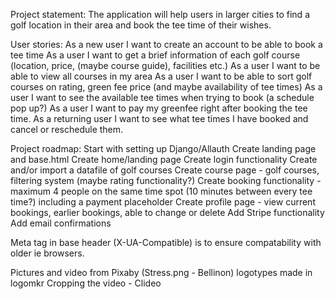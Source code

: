 Project statement:
The application will help users in larger cities to find a golf location in their area and book the tee time of their wishes. 

User stories:
As a new user I want to create an account to be able to book a tee time 
As a user I want to get a brief information of each golf course (location, price, (maybe course guide), facilities etc.)
As a user I want to be able to view all courses in my area
As a user I want to be able to sort golf courses on rating, green fee price (and maybe availability of tee times)
As a user I want to see the available tee times when trying to book (a schedule pop up?)
As a user I want to pay my greenfee right after booking the tee time. 
As a returning user I want to see what tee times I have booked and cancel or reschedule them.

Project roadmap:
Start with setting up Django/Allauth
Create landing page and base.html
Create home/landing page
Create login functionality
Create and/or import a datafile of golf courses
Create course page - golf courses, filtering system (maybe rating functionality?)
Create booking functionality - maximum 4 people on the same time spot (10 minutes between every tee time?) including a payment placeholder
Create profile page - view current bookings, earlier bookings, able to change or delete 
Add Stripe functionality 
Add email confirmations 



Meta tag in base header (X-UA-Compatible) is to ensure compatability with older ie browsers.

Pictures and video from Pixaby (Stress.png - Bellinon)
logotypes made in logomkr
Cropping the video - Clideo